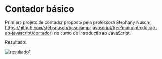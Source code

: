# Contador básico
Primiero projeto de contador proposto pela professora Stephany Nusch( https://github.com/stebsnusch/basecamp-javascript/tree/main/introducao-ao-javascript/contador) no curso de Introdução ao JavaScript.

Resultado:

![resultado1](https://user-images.githubusercontent.com/104401610/173735110-30d62e2f-9a57-4574-a38a-2ab37411bbe3.png)
